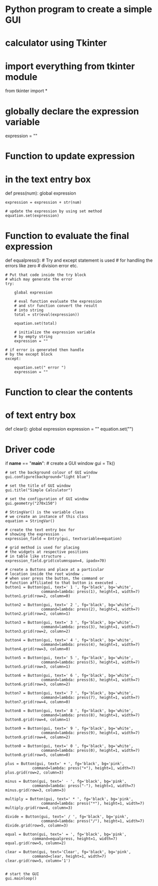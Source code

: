 # Python program to create a simple GUI
# calculator using Tkinter

# import everything from tkinter module
from tkinter import *

# globally declare the expression variable
expression = ""


# Function to update expression
# in the text entry box
def press(num):
	global expression

	expression = expression + str(num)

	# update the expression by using set method
	equation.set(expression)


# Function to evaluate the final expression
def equalpress():
	# Try and except statement is used
	# for handling the errors like zero
	# division error etc.

	# Put that code inside the try block
	# which may generate the error
	try:

		global expression

		# eval function evaluate the expression
		# and str function convert the result
		# into string
		total = str(eval(expression))

		equation.set(total)

		# initialize the expression variable
		# by empty string
		expression = ""

	# if error is generated then handle
	# by the except block
	except:

		equation.set(" error ")
		expression = ""


# Function to clear the contents
# of text entry box
def clear():
	global expression
	expression = ""
	equation.set("")


# Driver code
if __name__ == "__main__":
	# create a GUI window
	gui = Tk()

	# set the background colour of GUI window
	gui.configure(background="light blue")

	# set the title of GUI window
	gui.title("Simple Calculator")

	# set the configuration of GUI window
	gui.geometry("270x150")

	# StringVar() is the variable class
	# we create an instance of this class
	equation = StringVar()

	# create the text entry box for
	# showing the expression .
	expression_field = Entry(gui, textvariable=equation)

	# grid method is used for placing
	# the widgets at respective positions
	# in table like structure .
	expression_field.grid(columnspan=4, ipadx=70)

	# create a Buttons and place at a particular
	# location inside the root window .
	# when user press the button, the command or
	# function affiliated to that button is executed .
	button1 = Button(gui, text=' 1 ', fg='black', bg='white',
					command=lambda: press(1), height=1, width=7)
	button1.grid(row=2, column=0)

	button2 = Button(gui, text=' 2 ', fg='black', bg='white',
					command=lambda: press(2), height=1, width=7)
	button2.grid(row=2, column=1)

	button3 = Button(gui, text=' 3 ', fg='black', bg='white',
					command=lambda: press(3), height=1, width=7)
	button3.grid(row=2, column=2)

	button4 = Button(gui, text=' 4 ', fg='black', bg='white',
					command=lambda: press(4), height=1, width=7)
	button4.grid(row=3, column=0)

	button5 = Button(gui, text=' 5 ', fg='black', bg='white',
					command=lambda: press(5), height=1, width=7)
	button5.grid(row=3, column=1)

	button6 = Button(gui, text=' 6 ', fg='black', bg='white',
					command=lambda: press(6), height=1, width=7)
	button6.grid(row=3, column=2)

	button7 = Button(gui, text=' 7 ', fg='black', bg='white',
					command=lambda: press(7), height=1, width=7)
	button7.grid(row=4, column=0)

	button8 = Button(gui, text=' 8 ', fg='black', bg='white',
					command=lambda: press(8), height=1, width=7)
	button8.grid(row=4, column=1)

	button9 = Button(gui, text=' 9 ', fg='black', bg='white',
					command=lambda: press(9), height=1, width=7)
	button9.grid(row=4, column=2)

	button0 = Button(gui, text=' 0 ', fg='black', bg='white',
					command=lambda: press(0), height=1, width=7)
	button0.grid(row=5, column=0)

	plus = Button(gui, text=' + ', fg='black', bg='pink',
				command=lambda: press("+"), height=1, width=7)
	plus.grid(row=2, column=3)

	minus = Button(gui, text=' - ', fg='black', bg='pink',
				command=lambda: press("-"), height=1, width=7)
	minus.grid(row=3, column=3)

	multiply = Button(gui, text=' * ', fg='black', bg='pink',
					command=lambda: press("*"), height=1, width=7)
	multiply.grid(row=4, column=3)

	divide = Button(gui, text=' / ', fg='black', bg='pink',
					command=lambda: press("/"), height=1, width=7)
	divide.grid(row=5, column=3)

	equal = Button(gui, text=' = ', fg='black', bg='pink',
				command=equalpress, height=1, width=7)
	equal.grid(row=5, column=2)

	clear = Button(gui, text='Clear', fg='black', bg='pink',
				command=clear, height=1, width=7)
	clear.grid(row=5, column='1')
 
	                        
	# start the GUI
	gui.mainloop()
